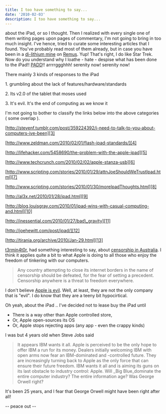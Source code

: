 ```yaml
---
title: I too have something to say...
date: '2010-02-03'
description: I too have something to say...
---
```


about the iPad, or so I thought. Then I realized with every single one of them writing pages upon pages of commentary, I'm not going to bring in too much insight. I've hence, tried to curate some interesting articles that I found. You've probably read most of them already, but in case you have been in a [di-lithium mine][0] on [Remus][1]. Yup! That's right, I do like Star Trek. Now do you understand why I loathe - hate - despise what has been done to the iPad!! [PADD][2]!! arrrrggghhh! serenity now! serenity now!

There mainly 3 kinds of responses to the iPad

1\. grumbling about the lack of features/hardware/standards

2\. Its v2.0 of the tablet that moses used

3\. It's evil. It's the end of computing as we know it

I'm not going to bother to classify the links below into the above categories ( some overlap ).

[http://stevenf.tumblr.com/post/359224392/i-need-to-talk-to-you-about-computers-ive-been][3]

[http://www.zeldman.com/2010/02/01/flash-ipad-standards/][4]

[http://lifehacker.com/5458690/the-problem-with-the-apple-ipad][5]

[http://www.techcrunch.com/2010/02/02/apple-stanza-usb][6]

[http://www.scripting.com/stories/2010/01/29/attnJoeShouldWeTrustIpad.html][7]

[http://www.scripting.com/stories/2010/01/30/moreIpadThoughts.html][8]

[http://al3x.net/2010/01/28/ipad.html][9]

[http://blog.louisgray.com/2010/01/ipad-wins-with-casual-computing-and.html][10]

[http://inessential.com/2010/01/27/bad\_gravity][11]

[http://joehewitt.com/post/ipad/][12]

[http://tirania.org/archive/2010/Jan-29.html][13]

[t3rmin4t0r][14], had something interesting to say, about [censorship in Australia][15]. I think it applies quite a bit to what Apple is doing to all those who enjoy the freedom of tinkering with our computers.

> Any country attempting to close its internet borders in the name of censorship should be defeated, for the fear of setting a precedent. Censorship anywhere is a threat to freedom everywhere.

I don't believe [Apple is evil][16]. Well, at least, they are not the only company that is "evil". I do know that they are a teeny bit hypocirtical.

Oh yeah, about the iPad .. I've decided not to lease buy the iPad until

* There is a way other than Apple controlled store,
* Or, Apple open-sources its OS
* Or, Apple stops rejecting apps (any app - even the crappy kinds)

I was but 4 years old when Steve Jobs said

> It appears IBM wants it all. Apple is perceived to be the only hope to offer IBM a run for its money. Dealers initially welcoming IBM with open arms now fear an IBM-dominated and -controlled future. They are increasingly turning back to Apple as the only force that can ensure their future freedom. IBM wants it all and is aiming its guns on its last obstacle to industry control: Apple. Will _Big Blue_dominate the entire computer industry? The entire information age? Was George Orwell right?

It's been 25 years, and I fear that George Orwell might have been right after all!

-- peace out --


[0]: http://memory-alpha.org/en/wiki/Dilithium
[1]: http://memory-alpha.org/en/wiki/Remus
[2]: http://memory-alpha.org/en/wiki/PADD
[3]: http://stevenf.tumblr.com/post/359224392/i-need-to-talk-to-you-about-computers-ive-been
[4]: http://www.zeldman.com/2010/02/01/flash-ipad-standards/
[5]: http://lifehacker.com/5458690/the-problem-with-the-apple-ipad?utm_source=feedburner&utm_medium=feed&utm_campaign=Feed:+lifehacker/full+(Lifehacker)
[6]: http://www.techcrunch.com/2010/02/02/apple-stanza-usb/
[7]: http://www.scripting.com/stories/2010/01/29/attnJoeShouldWeTrustIpad.html
[8]: http://www.scripting.com/stories/2010/01/30/moreIpadThoughts.html
[9]: http://al3x.net/2010/01/28/ipad.html
[10]: http://blog.louisgray.com/2010/01/ipad-wins-with-casual-computing-and.html
[11]: http://inessential.com/2010/01/27/bad_gravity
[12]: http://joehewitt.com/post/ipad/
[13]: http://tirania.org/archive/2010/Jan-29.html  
[14]: http://t3.dotgnu.info/
[15]: http://t3.dotgnu.info/misc/internet-blackout.html  
[16]: http://www.aaronsw.com/weblog/ipad